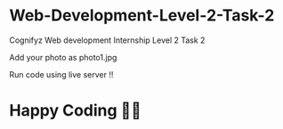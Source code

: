 # Web-Development-Level-2-Task-2

Cognifyz Web development Internship Level 2 Task 2

<p>Add your photo as photo1.jpg</p>

Run code using live server !!

# Happy Coding 🚀🙌
